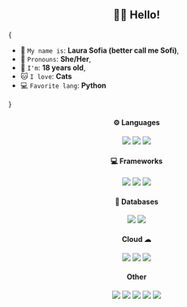 <h2 align="center">👩‍💻 Hello!</h2>

{  

* 🤠 `My name is`: **Laura Sofia (better call me Sofi)**,
* 👩 `Pronouns`: **She/Her**,
* 👾 `I'm`: **18 years old**,
* 🐱 `I love`: **Cats** 
* 💻 `Favorite lang`: **Python**  

}

<div>
  <h4 align="center">⚙ Languages</h4>
  <p align="center">
    <img src="https://img.shields.io/badge/Python-3776AB?style=for-the-badge&logo=python&logoColor=white"> 
    <img src="https://img.shields.io/badge/HTML5-E34F26?style=for-the-badge&logo=html5&logoColor=white"> 
    <img src="https://img.shields.io/badge/CSS3-1572B6?style=for-the-badge&logo=css3&logoColor=white"> 
  </p>

  <h4 align="center">💻 Frameworks</h4>
  <p align="center">
    <img src="https://img.shields.io/badge/Springboot-6db240?style=for-the-badge&logo=spring&logoColor=white"> 
    <img src="https://img.shields.io/badge/Flask-000000?style=for-the-badge&logo=flask&logoColor=white"> 
    <img src="https://img.shields.io/badge/FastAPI-009688?style=for-the-badge&logo=fastapi&logoColor=white"> 
  </p>

  <h4 align="center">🎯 Databases</h4>
  <p align="center">
    <img src="https://img.shields.io/badge/MongoDB-47A248?style=for-the-badge&logo=mongodb&logoColor=white"> 
    <img src="https://img.shields.io/badge/MySQL-4479A1?style=for-the-badge&logo=mysql&logoColor=white"> 
  </p>

  <h4 align="center">Cloud ☁</h4>
  <p align="center">
    <img src="https://img.shields.io/badge/Docker-2496ED?style=for-the-badge&logo=Docker&logoColor=white">
    <img src="https://img.shields.io/badge/Kubernetes-326CE5?style=for-the-badge&logo=Kubernetes&logoColor=white">
    <img src="https://img.shields.io/badge/AWS-FF9900?style=for-the-badge&logo=awslambda&logoColor=white">
  </p>

  <h4 align="center">Other</h4>
  <p align="center">
    <img src="https://img.shields.io/badge/Linux-FCC624?style=for-the-badge&logo=linux&logoColor=black">
    <img src="https://img.shields.io/badge/Windows-0078D6?style=for-the-badge&logo=windows&logoColor=white">
    <img src="https://img.shields.io/badge/WSL-0a97f5?style=for-the-badge&logo=linux&logoColor=white">
    <img src="https://img.shields.io/badge/Shell_Script-121011?style=for-the-badge&logo=gnu-bash&logoColor=white">
    <img src="https://img.shields.io/badge/GIT-E44C30?style=for-the-badge&logo=git&logoColor=white">
  </p>
</div>

